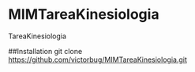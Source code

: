 # MIMTareaKinesiologia
TareaKinesiologia

##Installation
git clone https://github.com/victorbug/MIMTareaKinesiologia.git
